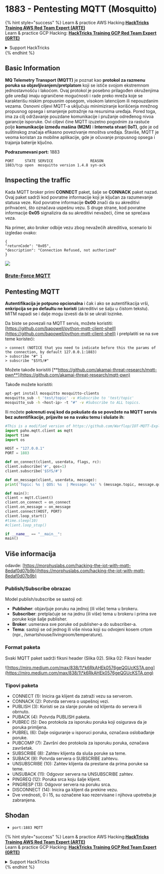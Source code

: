 # 1883 - Pentesting MQTT (Mosquitto)

{% hint style="success" %}
Learn & practice AWS Hacking:<img src="/.gitbook/assets/arte.png" alt="" data-size="line">[**HackTricks Training AWS Red Team Expert (ARTE)**](https://training.hacktricks.xyz/courses/arte)<img src="/.gitbook/assets/arte.png" alt="" data-size="line">\
Learn & practice GCP Hacking: <img src="/.gitbook/assets/grte.png" alt="" data-size="line">[**HackTricks Training GCP Red Team Expert (GRTE)**<img src="/.gitbook/assets/grte.png" alt="" data-size="line">](https://training.hacktricks.xyz/courses/grte)

<details>

<summary>Support HackTricks</summary>

* Check the [**subscription plans**](https://github.com/sponsors/carlospolop)!
* **Join the** 💬 [**Discord group**](https://discord.gg/hRep4RUj7f) or the [**telegram group**](https://t.me/peass) or **follow** us on **Twitter** 🐦 [**@hacktricks\_live**](https://twitter.com/hacktricks\_live)**.**
* **Share hacking tricks by submitting PRs to the** [**HackTricks**](https://github.com/carlospolop/hacktricks) and [**HackTricks Cloud**](https://github.com/carlospolop/hacktricks-cloud) github repos.

</details>
{% endhint %}


## Basic Information

**MQ Telemetry Transport (MQTT)** je poznat kao **protokol za razmenu poruka sa objavljivanjem/pretplatom** koji se ističe svojom ekstremnom jednostavnošću i lakoćom. Ovaj protokol je posebno prilagođen okruženjima gde uređaji imaju ograničene mogućnosti i rade preko mreža koje se karakterišu niskim propusnim opsegom, visokom latencijom ili nepouzdanim vezama. Osnovni ciljevi MQTT-a uključuju minimiziranje korišćenja mrežnog propusnog opsega i smanjenje potražnje na resursima uređaja. Pored toga, ima za cilj održavanje pouzdane komunikacije i pružanje određenog nivoa garancije isporuke. Ovi ciljevi čine MQTT izuzetno pogodnim za rastuće polje **komunikacije između mašina (M2M)** i **Interneta stvari (IoT)**, gde je od suštinskog značaja efikasno povezivanje mnoštva uređaja. Štaviše, MQTT je veoma koristan za mobilne aplikacije, gde je očuvanje propusnog opsega i trajanja baterije ključno.

**Podrazumevani port:** 1883
```
PORT     STATE SERVICE                 REASON
1883/tcp open  mosquitto version 1.4.8 syn-ack
```
## Inspecting the traffic

Kada MQTT broker primi **CONNECT** paket, šalje se **CONNACK** paket nazad. Ovaj paket sadrži kod povratne informacije koji je ključan za razumevanje statusa veze. Kod povratne informacije **0x00** znači da su akreditivi prihvaćeni, što označava uspešnu vezu. S druge strane, kod povratne informacije **0x05** signalizira da su akreditivi nevažeći, čime se sprečava veza.

Na primer, ako broker odbije vezu zbog nevažećih akreditiva, scenario bi izgledao ovako:
```
{
"returnCode": "0x05",
"description": "Connection Refused, not authorized"
}
```
![](<../.gitbook/assets/image (976).png>)

### [**Brute-Force MQTT**](../generic-methodologies-and-resources/brute-force.md#mqtt)

## Pentesting MQTT

**Autentifikacija je potpuno opcionalna** i čak i ako se autentifikacija vrši, **enkripcija se po defaultu ne koristi** (akreditivi se šalju u čistom tekstu). MITM napadi se i dalje mogu izvesti da bi se ukrali lozinke.

Da biste se povezali na MQTT servis, možete koristiti: [https://github.com/bapowell/python-mqtt-client-shell](https://github.com/bapowell/python-mqtt-client-shell) i pretplatiti se na sve teme koristeći:
```
> connect (NOTICE that you need to indicate before this the params of the connection, by default 127.0.0.1:1883)
> subscribe "#" 1
> subscribe "$SYS/#"
```
Možete takođe koristiti [**https://github.com/akamai-threat-research/mqtt-pwn**](https://github.com/akamai-threat-research/mqtt-pwn)

Takođe možete koristiti:
```bash
apt-get install mosquitto mosquitto-clients
mosquitto_sub -t 'test/topic' -v #Subscribe to 'test/topic'
mosquitto_sub -h <host-ip> -t "#" -v #Subscribe to ALL topics.
```
Ili možete **pokrenuti ovaj kod da pokušate da se povežete na MQTT servis bez autentifikacije, prijavite se na svaku temu i slušate ih**:
```python
#This is a modified version of https://github.com/Warflop/IOT-MQTT-Exploit/blob/master/mqtt.py
import paho.mqtt.client as mqtt
import time
import os

HOST = "127.0.0.1"
PORT = 1883

def on_connect(client, userdata, flags, rc):
client.subscribe('#', qos=1)
client.subscribe('$SYS/#')

def on_message(client, userdata, message):
print('Topic: %s | QOS: %s  | Message: %s' % (message.topic, message.qos, message.payload))

def main():
client = mqtt.Client()
client.on_connect = on_connect
client.on_message = on_message
client.connect(HOST, PORT)
client.loop_start()
#time.sleep(10)
#client.loop_stop()

if __name__ == "__main__":
main()
```
## Više informacija

odavde: [https://morphuslabs.com/hacking-the-iot-with-mqtt-8edaf0d07b9b](https://morphuslabs.com/hacking-the-iot-with-mqtt-8edaf0d07b9b)

### Publish/Subscribe obrazac <a href="#b667" id="b667"></a>

Model publish/subscribe se sastoji od:

* **Publisher**: objavljuje poruku na jednoj (ili više) tema u brokeru.
* **Subscriber**: pretplaćuje se na jednu (ili više) tema u brokeru i prima sve poruke koje šalje publisher.
* **Broker**: usmerava sve poruke od publisher-a do subscriber-a.
* **Tema**: sastoji se od jednog ili više nivoa koji su odvojeni kosem crtom (npr., /smartshouse/livingroom/temperature).

### Format paketa <a href="#f15a" id="f15a"></a>

Svaki MQTT paket sadrži fiksni header (Slika 02). Slika 02: Fiksni header

![https://miro.medium.com/max/838/1\*k6RkAHEk0576geQGUcKSTA.png](https://miro.medium.com/max/838/1\*k6RkAHEk0576geQGUcKSTA.png)

### Tipovi paketa

* CONNECT (1): Inicira ga klijent da zatraži vezu sa serverom.
* CONNACK (2): Potvrda servera o uspešnoj vezi.
* PUBLISH (3): Koristi se za slanje poruke od klijenta do servera ili obrnuto.
* PUBACK (4): Potvrda PUBLISH paketa.
* PUBREC (5): Deo protokola za isporuku poruka koji osigurava da je poruka primljena.
* PUBREL (6): Dalje osiguranje u isporuci poruka, označava oslobađanje poruke.
* PUBCOMP (7): Završni deo protokola za isporuku poruka, označava završetak.
* SUBSCRIBE (8): Zahtev klijenta da sluša poruke sa teme.
* SUBACK (9): Potvrda servera o SUBSCRIBE zahtevu.
* UNSUBSCRIBE (10): Zahtev klijenta da prestane da prima poruke sa teme.
* UNSUBACK (11): Odgovor servera na UNSUBSCRIBE zahtev.
* PINGREQ (12): Poruka srca koju šalje klijent.
* PINGRESP (13): Odgovor servera na poruku srca.
* DISCONNECT (14): Inicira ga klijent da prekine vezu.
* Dve vrednosti, 0 i 15, su označene kao rezervisane i njihova upotreba je zabranjena.

## Shodan

* `port:1883 MQTT`


{% hint style="success" %}
Learn & practice AWS Hacking:<img src="/.gitbook/assets/arte.png" alt="" data-size="line">[**HackTricks Training AWS Red Team Expert (ARTE)**](https://training.hacktricks.xyz/courses/arte)<img src="/.gitbook/assets/arte.png" alt="" data-size="line">\
Learn & practice GCP Hacking: <img src="/.gitbook/assets/grte.png" alt="" data-size="line">[**HackTricks Training GCP Red Team Expert (GRTE)**<img src="/.gitbook/assets/grte.png" alt="" data-size="line">](https://training.hacktricks.xyz/courses/grte)

<details>

<summary>Support HackTricks</summary>

* Check the [**subscription plans**](https://github.com/sponsors/carlospolop)!
* **Join the** 💬 [**Discord group**](https://discord.gg/hRep4RUj7f) or the [**telegram group**](https://t.me/peass) or **follow** us on **Twitter** 🐦 [**@hacktricks\_live**](https://twitter.com/hacktricks\_live)**.**
* **Share hacking tricks by submitting PRs to the** [**HackTricks**](https://github.com/carlospolop/hacktricks) and [**HackTricks Cloud**](https://github.com/carlospolop/hacktricks-cloud) github repos.

</details>
{% endhint %}

